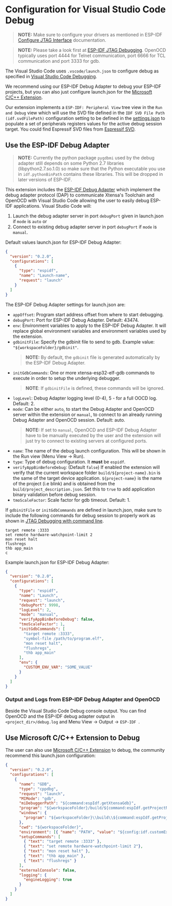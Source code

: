 # Configuration for Visual Studio Code Debug

> **NOTE:** Make sure to configure your drivers as mentioned in ESP-IDF [Configure JTAG Interface](https://docs.espressif.com/projects/esp-idf/en/latest/esp32/api-guides/jtag-debugging/configure-ft2232h-jtag.html) documentation.

> **NOTE:** Please take a look first at [ESP-IDF JTAG Debugging](https://docs.espressif.com/projects/esp-idf/en/latest/esp32/api-guides/jtag-debugging/index.html#how-it-works).
> OpenOCD typically uses port 4444 for Telnet communication, port 6666 for TCL communication and port 3333 for gdb.

The Visual Studio Code uses `.vscode/launch.json` to configure debug as specified in [Visual Studio Code Debugging](https://code.visualstudio.com/docs/editor/debugging#_launch-configurations).

We recommend using our ESP-IDF Debug Adapter to debug your ESP-IDF projects, but you can also just configure launch.json for the [Microsoft C/C++ Extension](https://marketplace.visualstudio.com/items?itemName=ms-vscode.cpptools).

Our extension implements a `ESP-IDF: Peripheral View` tree view in the `Run and Debug` view which will use the SVD file defined in the `IDF SVD File Path (idf.svdFilePath)` configuration setting to be defined in the [settings.json](../SETTINGS.md) to populate a set of peripherals registers values for the active debug session target. You could find Espressif SVD files from [Espressif SVD](https://github.com/espressif/svd).

## Use the ESP-IDF Debug Adapter

> **NOTE:** Currently the python package `pygdbmi` used by the debug adapter still depends on some Python 2.7 libraries (libpython2.7.so.1.0) so make sure that the Python executable you use in `idf.pythonBinPath` contains these libraries. This will be dropped in later versions of ESP-IDF.

This extension includes the [ESP-IDF Debug Adapter](https://github.com/espressif/esp-debug-adapter) which implement the debug adapter protocol (DAP) to communicate Xtensa's Toolchain and OpenOCD with Visual Studio Code allowing the user to easily debug ESP-IDF applications. Visual Studio Code will:

1. Launch the debug adapter server in port `debugPort` given in launch.json if `mode` is `auto` or
2. Connect to existing debug adapter server in port `debugPort` if `mode` is `manual`.

Default values launch.json for ESP-IDF Debug Adapter:

```JSON
{
  "version": "0.2.0",
  "configurations": [
    {
      "type": "espidf",
      "name": "Launch-name",
      "request": "launch"
    }
  ]
}
```

The ESP-IDF Debug Adapter settings for launch.json are:

- `appOffset`: Program start address offset from where to start debugging.
- `debugPort`: Port for ESP-IDF Debug Adapter. Default: 43474.
- `env`: Environment variables to apply to the ESP-IDF Debug Adapter. It will replace global environment variables and environment variables used by the extension.
- `gdbinitFile`: Specify the gdbinit file to send to gdb. Example value: `"${workspaceFolder}/gdbinit"`.
  > **NOTE:** By default, the `gdbinit` file is generated automatically by the ESP-IDF Debug Adapter.
- `initGdbCommands`: One or more xtensa-esp32-elf-gdb commands to execute in order to setup the underlying debugger.
  > **NOTE**: If `gdbinitFile` is defined, these commands will be ignored.
- `logLevel`: Debug Adapter logging level (0-4), 5 - for a full OOCD log. Default: 2.
- `mode`: Can be either `auto`, to start the Debug Adapter and OpenOCD server within the extension or `manual`, to connect to an already running Debug Adapter and OpenOCD session. Default: auto.
  > **NOTE:** If set to `manual`, OpenOCD and ESP-IDF Debug Adapter have to be manually executed by the user and the extension will just try to connect to existing servers at configured ports.
- `name`: The name of the debug launch configuration. This will be shown in the Run view (Menu View -> Run).
- `type`: Type of debug configuration. It **must** be `espidf`.
- `verifyAppBinBeforeDebug`: (Default `false`) If enabled the extension will verify that the current workspace folder `build/${project-name}.bin` is the same of the target device application. `${project-name}` is the name of the project (i.e blink) and is obtained from the `build/project_description.json`. Set this to `true` to add application binary validation before debug session.
- `tmoScaleFactor`: Scale factor for gdb timeout. Default: 1.

If `gdbinitFile` or `initGdbCommands` are defined in launch.json, make sure to include the following commands for debug session to properly work as shown in [JTAG Debugging with command line](https://docs.espressif.com/projects/esp-idf/en/latest/esp32/api-guides/jtag-debugging/using-debugger.html#command-line).

```
target remote :3333
set remote hardware-watchpoint-limit 2
mon reset halt
flushregs
thb app_main
c
```

Example launch.json for ESP-IDF Debug Adapter:

```JSON
{
  "version": "0.2.0",
  "configurations": [
    {
      "type": "espidf",
      "name": "Launch",
      "request": "launch",
      "debugPort": 9998,
      "logLevel": 2,
      "mode": "manual",
      "verifyAppBinBeforeDebug": false,
      "tmoScaleFactor": 1,
      "initGdbCommands": [
        "target remote :3333",
        "symbol-file /path/to/program.elf",
        "mon reset halt",
        "flushregs",
        "thb app_main"
      ],
      "env": {
        "CUSTOM_ENV_VAR": "SOME_VALUE"
      }
    }
  ]
}
```

### Output and Logs from ESP-IDF Debug Adapter and OpenOCD

Beside the Visual Studio Code Debug console output. You can find OpenOCD and the ESP-IDF debug adapter output in `<project_dir>/debug.log` and Menu View -> Output -> `ESP-IDF `.

## Use Microsoft C/C++ Extension to Debug

The user can also use [Microsoft C/C++ Extension](https://marketplace.visualstudio.com/items?itemName=ms-vscode.cpptools) to debug, the community recommend this launch.json configuration:

```JSON
{
  "version": "0.2.0",
  "configurations": [
    {
      "name": "GDB",
      "type": "cppdbg",
      "request": "launch",
      "MIMode": "gdb",
      "miDebuggerPath": "${command:espIdf.getXtensaGdb}",
      "program": "${workspaceFolder}/build/${command:espIdf.getProjectName}.elf",
      "windows": {
        "program": "${workspaceFolder}\\build\\${command:espIdf.getProjectName}.elf"
      },
      "cwd": "${workspaceFolder}",
      "environment": [{ "name": "PATH", "value": "${config:idf.customExtraPaths}" }],
      "setupCommands": [
        { "text": "target remote :3333" },
        { "text": "set remote hardware-watchpoint-limit 2"},
        { "text": "mon reset halt" },
        { "text": "thb app_main" },
        { "text": "flushregs" }
      ],
      "externalConsole": false,
      "logging": {
        "engineLogging": true
      }
    }
  ]
}
```
